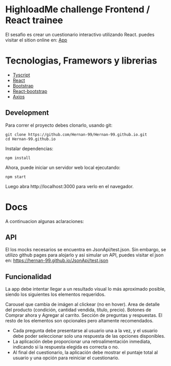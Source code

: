 # HighloadMe challenge Frontend / React trainee

El sesafio es crear un cuestionario interactivo utilizando React.
puedes visitar el sition online en:
[App]()

# Tecnologias, Framewors y librerias

- [Tyscript](https://www.typescriptlang.org/)
- [React](http://reactjs.org)
- [Bootstrap](https://getbootstrap.com/)
- [React-bootstrap](https://react-bootstrap.netlify.app/)
- [Axios](https://axios-http.com/)

## Development

Para correr el proyecto debes clonarlo, usando git:

```
git clone https://github.com/Hernan-99/Hernan-99.github.io.git
cd Hernan-99.github.io
```

Instalar dependencias:

```
npm install
```

Ahora, puede iniciar un servidor web local ejecutando:

```
npm start
```

Luego abra http://localhost:3000 para verlo en el navegador.

# Docs

A continuacion algunas aclaraciones:

## API

El los mocks necesarios se encuentra en JsonApi/test.json. Sin embargo, se utilizo github pages para alojarlo y asi simular un API, puedes visitar el json en: https://hernan-99.github.io/JsonApi/test.json

## Funcionalidad

La app debe intentar llegar a un resultado visual lo más aproximado posible, siendo los siguientes los elementos requeridos.

Carousel que cambia de imágen al clickear (no en hover).
Area de detalle del producto (condición, cantidad vendida, título, precio).
Botones de Comprar ahora y Agregar al carrito.
Sección de preguntas y respuestas.
El resto de los elementos son opcionales pero altamente recomendados.

- Cada pregunta debe presentarse al usuario una a la vez, y el usuario debe poder seleccionar solo una respuesta de las opciones disponibles.
- La aplicación debe proporcionar una retroalimentación inmediata, indicando si la respuesta elegida es correcta o no.
- Al final del cuestionario, la aplicación debe mostrar el puntaje total al usuario y una opción para reiniciar el cuestionario.
